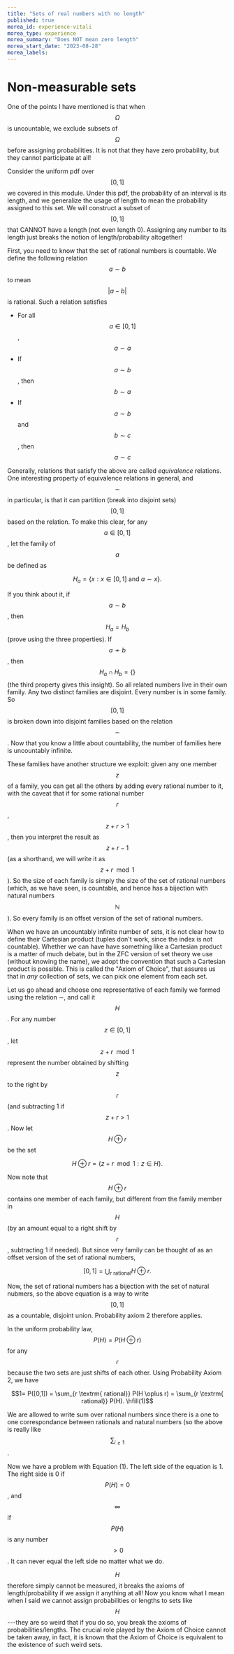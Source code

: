 ```yaml
---
title: "Sets of real numbers with no length"
published: true
morea_id: experience-vitali
morea_type: experience
morea_summary: "Does NOT mean zero length"
morea_start_date: "2023-08-28"
morea_labels:
---
```


# Non-measurable sets

One of the points I have mentioned is that when $$\Omega$$ is uncountable,
we exclude subsets of $$\Omega$$ before assigning probabilities. It is not
that they have zero probability, but they cannot participate at all!

Consider the uniform pdf over $$[0,1]$$ we covered in this module. Under
this pdf, the probability of an interval is its length, and we generalize the
usage of length to mean the probability assigned to this set. We will construct
a subset of $$[0,1]$$ that CANNOT have a length (not even length 0). Assigning
any number to its length just breaks the notion of length/probability altogether!

First, you need to know that the set of rational numbers is
countable. We define the following relation $$a\sim b$$ to mean
$$|a-b|$$ is rational. Such a relation satisfies

* For all $$a\in[0,1]$$, $$a\sim a$$
* If $$a\sim b$$, then $$b\sim a$$
* If $$a\sim b$$ and $$b\sim c$$, then $$a \sim c$$

Generally, relations that satisfy the above are called _equivalence_
relations.  One interesting property of equivalence relations in
general, and $$\sim$$ in particular, is that it can partition (break
into disjoint sets) $$[0,1]$$ based on the relation. To make this
clear, for any $$a \in [0,1]$$, let the family of $$a$$ be defined as

$$H_a = \{ x: x\in [0,1] \textrm{ and } a \sim x \}.$$

If you think about it, if $$a \sim b$$, then $$H_a = H_b$$ (prove
using the three properties). If $$a\not\sim b$$, then $$H_a \cap H_b =
\{\}$$ (the third property gives this insight). So all related numbers
live in their own family. Any two distinct families are
disjoint. Every number is in some family. So $$[0,1]$$ is broken down
into disjoint families based on the relation $$\sim$$. Now that you
know a little about countability, the number of families here is
uncountably infinite. 

These families have another structure we exploit: given any one member
$$z$$ of a family, you can get all the others by adding every rational
number to it, with the caveat that if for some rational number $$r$$,
$$z+r>1$$, then you interpret the result as $$z+r-1$$ (as a shorthand,
we will write it as $$z+r \mod 1$$). So the size of each family is
simply the size of the set of rational numbers (which, as we have
seen, is countable, and hence has a bijection with natural numbers
$$\mathbb N$$). So every family is an offset version of the set of
rational numbers.

When we have an uncountably infinite number of sets, it is not clear
how to define their Cartesian product (tuples don't work, since the
index is not countable). Whether we can have have something like a
Cartesian product is a matter of much debate, but in the ZFC version of
set theory we use (without knowing the name), we adopt the convention
that such a Cartesian product is possible. This is called the
"Axiom of Choice", that assures us that in _any_ collection of sets, we
can pick one element from each set. 

Let us go ahead and choose one representative of each family we formed
using the relation $\sim$, and call it $$H$$.
For any number $$z\in [0,1]$$, let $$z+r \mod 1$$ represent the number
obtained by shifting $$z$$ to the right by $$r$$ (and subtracting 1
if $$z+r > 1$$. Now let $$H\oplus r$$ be the set

$$ H\oplus r =\{ z+r \mod 1 : z \in H \}. $$

Now note that $$H\oplus r$$ contains one member of each family, but
different from the family member in $$H$$ (by an amount equal to a
right shift by $$r$$, subtracting 1 if needed). But since very family
can be thought of as an offset version of the set of rational numbers,

$$[0,1] = \bigcup_{r \textrm{ rational}} H \oplus r.$$

Now, the set of rational numbers has a bijection with the set of
natural nubmers, so the above equation is a way to write $$[0,1]$$ as
a countable, disjoint union. Probability axiom 2 therefore applies.

In the uniform probability law, $$P(H) =
P(H\oplus r)$$ for any $$r$$ because the two sets are just shifts of
each other. Using Probability Axiom 2, we have

$$1= P([0,1]) = \sum_{r \textrm{ rational}} P(H \oplus r) = \sum_{r \textrm{ rational}} P(H). \hfill(1)$$

We are allowed to write sum over rational numbers since there is a one to 
one correspondance between rationals and natural numbers (so the above is really
like $$\sum_{i\ge 1}$$. 

Now we have a problem with Equation (1). The left side of the equation
is 1. The right side is 0 if $$P(H)=0$$, and $$\infty$$ if $$P(H)$$ is
any number $$>0$$. It can never equal the left side no matter what we
do. 

$$H$$ therefore simply cannot be measured, it breaks the axioms of
length/probability if we assign it anything at all! Now you know what I mean
when I said we cannot assign probabilities or lengths to sets like $$H$$---they
are so weird that if you do so, you break the axioms of probabilities/lengths.
The crucial role played by the Axiom of Choice cannot be taken away, in fact,
it is known that the Axiom of Choice is equivalent to the existence of such
weird sets. 

